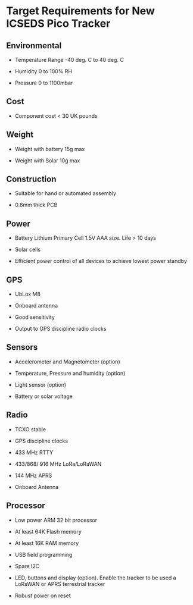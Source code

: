 # Target Requirements for New ICSEDS Pico Tracker## Environmental* Temperature Range -40 deg. C to 40 deg. C* Humidity 0 to 100% RH* Pressure 0 to 1100mbar## Cost* Component cost < 30 UK pounds## Weight* Weight with battery 15g max* Weight with Solar 10g max## Construction* Suitable for hand or automated assembly* 0.8mm thick PCB## Power* Battery Lithium Primary Cell 1.5V AAA size. Life > 10 days* Solar cells* Efficient  power control of all devices to achieve lowest power standby## GPS* UbLox M8* Onboard antenna* Good sensitivity* Output to GPS discipline radio clocks## Sensors* Accelerometer and Magnetometer (option)* Temperature, Pressure and humidity (option)* Light sensor (option)* Battery or solar voltage## Radio* TCXO stable* GPS discipline clocks* 433 MHz RTTY* 433/868/ 916 MHz LoRa/LoRaWAN* 144 MHz APRS* Onboard Antenna## Processor* Low power ARM 32 bit processor* At least 64K Flash memory* At least 16K RAM memory*  USB field programming* Spare I2C* LED, buttons and display (option). Enable the tracker to be used a LoRaWAN or APRS terrestrial tracker* Robust power on reset